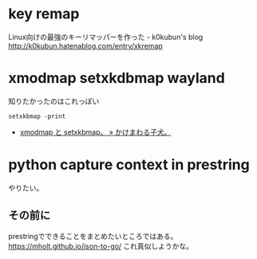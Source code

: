 # key remap

Linux向けの最強のキーリマッパーを作った - k0kubun's blog
http://k0kubun.hatenablog.com/entry/xkremap

# xmodmap setxkdbmap wayland

知りたかったのはこれっぽい

```
setxkbmap -print
```

- [xmodmap と setxkbmap。 » かけまわる子犬。](http://running-dog.net/2013/08/post_560.html)

# python capture context in prestring

やりたい。

## その前に

prestringでできることをまとめたいところではある。
https://mholt.github.io/json-to-go/ これ真似しようかな。
